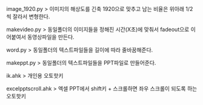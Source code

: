 image_1920.py > 이미지의 해상도를 긴축 1920으로 맞추고 남는 비율은 위아래 1/2씩 잘라서 변형한다.  

makevideo.py > 동일폴더의 이미지들을 정해진 시간(X초)에 맞춰서 fadeout으로 이어붙여서 동영상파일을 만든다.  

word.py > 동일폴더의 텍스트파일들을 길이에 따라 줄바꿈해준다.  

makeppt.py > 동일폴더의 텍스트파일들을 PPT파일로 만들어준다.  

ik.ahk > 개인용 오토핫키  

excelpptscroll.ahk > 엑셀 PPT에서 shift키 + 스크롤하면 좌우 스크롤이 되도록 하는 오토핫키

